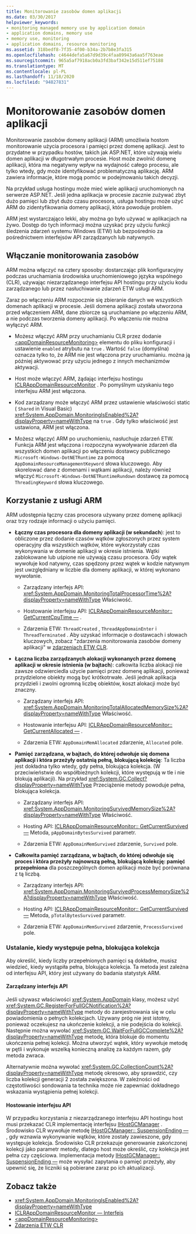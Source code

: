 ```yaml
---
title: Monitorowanie zasobów domen aplikacji
ms.date: 03/30/2017
helpviewer_keywords:
- monitoring managed memory use by application domain
- application domains, memory use
- memory use, monitoring
- application domains, resource monitoring
ms.assetid: 318bedf8-7f35-4f00-b34a-2b7b8e3fa315
ms.openlocfilehash: c4644defa5a67d9d39c4faa89943a6aa5f763eae
ms.sourcegitcommit: 965a5af7918acb0a3fd3baf342e15d511ef75188
ms.translationtype: MT
ms.contentlocale: pl-PL
ms.lasthandoff: 11/18/2020
ms.locfileid: "94827831"
---
```

# <a name="application-domain-resource-monitoring"></a>Monitorowanie zasobów domen aplikacji

Monitorowanie zasobów domeny aplikacji (ARM) umożliwia hostom monitorowanie użycia procesora i pamięci przez domenę aplikacji. Jest to przydatne w przypadku hostów, takich jak ASP.NET, które używają wielu domen aplikacji w długotrwałym procesie. Host może zwolnić domenę aplikacji, która ma negatywny wpływ na wydajność całego procesu, ale tylko wtedy, gdy może identyfikować problematyczną aplikację. ARM zawiera informacje, które mogą pomóc w podejmowaniu takich decyzji.

Na przykład usługa hostingu może mieć wiele aplikacji uruchomionych na serwerze ASP.NET. Jeśli jedna aplikacja w procesie zacznie zużywać zbyt dużo pamięci lub zbyt dużo czasu procesora, usługa hostingu może użyć ARM do zidentyfikowania domeny aplikacji, która powoduje problem.

ARM jest wystarczająco lekki, aby można go było używać w aplikacjach na żywo. Dostęp do tych informacji można uzyskać przy użyciu funkcji śledzenia zdarzeń systemu Windows (ETW) lub bezpośrednio za pośrednictwem interfejsów API zarządzanych lub natywnych.

## <a name="enabling-resource-monitoring"></a>Włączanie monitorowania zasobów

ARM można włączyć na cztery sposoby: dostarczając plik konfiguracyjny podczas uruchamiania środowiska uruchomieniowego języka wspólnego (CLR), używając niezarządzanego interfejsu API hostingu przy użyciu kodu zarządzanego lub przez nasłuchiwanie zdarzeń ETW usługi ARM.

Zaraz po włączeniu ARM rozpocznie się zbieranie danych we wszystkich domenach aplikacji w procesie. Jeśli domena aplikacji została utworzona przed włączeniem ARM, dane zbiorcze są uruchamiane po włączeniu ARM, a nie podczas tworzenia domeny aplikacji. Po włączeniu nie można wyłączyć ARM.

- Możesz włączyć ARM przy uruchamianiu CLR przez dodanie [\<appDomainResourceMonitoring>](../../framework/configure-apps/file-schema/runtime/appdomainresourcemonitoring-element.md) elementu do pliku konfiguracji i ustawienie `enabled` atrybutu na `true` . Wartość `false` (domyślna) oznacza tylko to, że ARM nie jest włączona przy uruchamianiu. można ją później aktywować przy użyciu jednego z innych mechanizmów aktywacji.

- Host może włączyć ARM, żądając interfejsu hostingu [ICLRAppDomainResourceMonitor](../../framework/unmanaged-api/hosting/iclrappdomainresourcemonitor-interface.md) . Po pomyślnym uzyskaniu tego interfejsu ARM jest włączona.

- Kod zarządzany może włączyć ARM przez ustawienie właściwości static ( `Shared` in Visual Basic) <xref:System.AppDomain.MonitoringIsEnabled%2A?displayProperty=nameWithType> na `true` . Gdy tylko właściwość jest ustawiona, ARM jest włączona.

- Możesz włączyć ARM po uruchomieniu, nasłuchuje zdarzeń ETW. Funkcja ARM jest włączona i rozpoczyna wywoływanie zdarzeń dla wszystkich domen aplikacji po włączeniu dostawcy publicznego `Microsoft-Windows-DotNETRuntime` za pomocą `AppDomainResourceManagementKeyword` słowa kluczowego. Aby skorelować dane z domenami i wątkami aplikacji, należy również włączyć `Microsoft-Windows-DotNETRuntimeRundown` dostawcę za pomocą `ThreadingKeyword` słowa kluczowego.

## <a name="using-arm"></a>Korzystanie z usługi ARM

ARM udostępnia łączny czas procesora używany przez domenę aplikacji oraz trzy rodzaje informacji o użyciu pamięci.

- **Łączny czas procesora dla domeny aplikacji (w sekundach**): jest to obliczone przez dodanie czasów wątków zgłoszonych przez system operacyjny dla wszystkich wątków, które wykorzystały czas wykonywania w domenie aplikacji w okresie istnienia. Wątki zablokowane lub uśpione nie używają czasu procesora. Gdy wątek wywołuje kod natywny, czas spędzony przez wątek w kodzie natywnym jest uwzględniany w liczbie dla domeny aplikacji, w której wykonano wywołanie.

  - Zarządzany interfejs API: <xref:System.AppDomain.MonitoringTotalProcessorTime%2A?displayProperty=nameWithType> Właściwość.

  - Hostowanie interfejsu API: [ICLRAppDomainResourceMonitor:: GetCurrentCpuTime —](../../framework/unmanaged-api/hosting/iclrappdomainresourcemonitor-getcurrentcputime-method.md) .

  - Zdarzenia ETW: `ThreadCreated` , `ThreadAppDomainEnter` i `ThreadTerminated` . Aby uzyskać informacje o dostawcach i słowach kluczowych, zobacz "zdarzenia monitorowania zasobów domeny aplikacji" w [zdarzeniach ETW CLR](../../framework/performance/clr-etw-events.md).

- **Łączna liczba zarządzanych alokacji wykonanych przez domenę aplikacji w okresie istnienia (w bajtach**): całkowita liczba alokacji nie zawsze odzwierciedla użycie pamięci przez domenę aplikacji, ponieważ przydzielone obiekty mogą być krótkotrwałe. Jeśli jednak aplikacja przydzieli i zwolni ogromną liczbę obiektów, koszt alokacji może być znaczny.

  - Zarządzany interfejs API: <xref:System.AppDomain.MonitoringTotalAllocatedMemorySize%2A?displayProperty=nameWithType> Właściwość.

  - Hostowanie interfejsu API: [ICLRAppDomainResourceMonitor:: GetCurrentAllocated —](../../framework/unmanaged-api/hosting/iclrappdomainresourcemonitor-getcurrentallocated-method.md) .

  - Zdarzenia ETW: `AppDomainMemAllocated` zdarzenie, `Allocated` pole.

- **Pamięć zarządzana, w bajtach, do której odwołuje się domena aplikacji i która przeżyły ostatnią pełną, blokującą kolekcję**: Ta liczba jest dokładna tylko wtedy, gdy pełna, blokująca kolekcja. (W przeciwieństwie do współbieżnych kolekcji, które występują w tle i nie blokują aplikacji). Na przykład <xref:System.GC.Collect?displayProperty=nameWithType> Przeciążenie metody powoduje pełna, blokująca kolekcja.

  - Zarządzany interfejs API: <xref:System.AppDomain.MonitoringSurvivedMemorySize%2A?displayProperty=nameWithType> Właściwość.

  - Hosting API: [ICLRAppDomainResourceMonitor:: GetCurrentSurvived —](../../framework/unmanaged-api/hosting/iclrappdomainresourcemonitor-getcurrentsurvived-method.md) Metoda, `pAppDomainBytesSurvived` parametr.

  - Zdarzenia ETW: `AppDomainMemSurvived` zdarzenie, `Survived` pole.

- **Całkowita pamięć zarządzana, w bajtach, do której odwołuje się proces i która przeżyły najnowszą pełną, blokującą kolekcję: pamięć przepełniona** dla poszczególnych domen aplikacji może być porównana z tą liczbą.

  - Zarządzany interfejs API: <xref:System.AppDomain.MonitoringSurvivedProcessMemorySize%2A?displayProperty=nameWithType> Właściwość.

  - Hosting API: [ICLRAppDomainResourceMonitor:: GetCurrentSurvived —](../../framework/unmanaged-api/hosting/iclrappdomainresourcemonitor-getcurrentsurvived-method.md) Metoda, `pTotalBytesSurvived` parametr.

  - Zdarzenia ETW: `AppDomainMemSurvived` zdarzenie, `ProcessSurvived` pole.

### <a name="determining-when-a-full-blocking-collection-occurs"></a>Ustalanie, kiedy występuje pełna, blokująca kolekcja

Aby określić, kiedy liczby przepełnionych pamięci są dokładne, musisz wiedzieć, kiedy wystąpiła pełna, blokująca kolekcja. Ta metoda jest zależna od interfejsu API, który jest używany do badania statystyk ARM.

#### <a name="managed-api"></a>Zarządzany interfejs API

Jeśli używasz właściwości <xref:System.AppDomain> klasy, możesz użyć <xref:System.GC.RegisterForFullGCNotification%2A?displayProperty=nameWithType> metody do zarejestrowania się w celu powiadomienia o pełnych kolekcjach. Używany próg nie jest istotny, ponieważ oczekujesz na ukończenie kolekcji, a nie podejścia do kolekcji. Następnie można wywołać <xref:System.GC.WaitForFullGCComplete%2A?displayProperty=nameWithType> metodę, która blokuje do momentu ukończenia pełnej kolekcji. Można utworzyć wątek, który wywołuje metodę w pętli i wykonuje wszelką konieczną analizę za każdym razem, gdy metoda zwraca.

Alternatywnie można wywołać <xref:System.GC.CollectionCount%2A?displayProperty=nameWithType> metodę okresowo, aby sprawdzić, czy liczba kolekcji generacji 2 została zwiększona. W zależności od częstotliwości sondowania ta technika może nie zapewniać dokładnego wskazania wystąpienia pełnej kolekcji.

#### <a name="hosting-api"></a>Hostowanie interfejsu API

W przypadku korzystania z niezarządzanego interfejsu API hostingu host musi przekazać CLR implementację interfejsu [IHostGCManager](../../framework/unmanaged-api/hosting/ihostgcmanager-interface.md) . Środowisko CLR wywołuje metodę [IHostGCManager:: SuspensionEnding —](../../framework/unmanaged-api/hosting/ihostgcmanager-suspensionending-method.md) , gdy wznawia wykonywanie wątków, które zostały zawieszone, gdy występuje kolekcja. Środowisko CLR przekazuje generowanie zakończonej kolekcji jako parametr metody, dlatego host może określić, czy kolekcja jest pełna czy częściowa. Implementacja metody [IHostGCManager:: SuspensionEnding —](../../framework/unmanaged-api/hosting/ihostgcmanager-suspensionending-method.md) może wysyłać zapytania o pamięć przeżyły, aby upewnić się, że liczniki są pobierane zaraz po ich aktualizacji.

## <a name="see-also"></a>Zobacz także

- <xref:System.AppDomain.MonitoringIsEnabled%2A?displayProperty=nameWithType>
- [ICLRAppDomainResourceMonitor — Interfejs](../../framework/unmanaged-api/hosting/iclrappdomainresourcemonitor-interface.md)
- [\<appDomainResourceMonitoring>](../../framework/configure-apps/file-schema/runtime/appdomainresourcemonitoring-element.md)
- [Zdarzenia ETW CLR](../../framework/performance/clr-etw-events.md)
